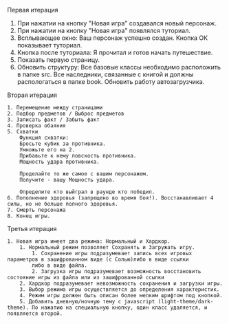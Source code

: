 Первая итерация

1. При нажатии на кнопку "Новая игра" создавался новый персонаж.
2. При нажатии на кнопку "Новая игра" появлялся туториал.
3. Всплывающее окно: Ваш персонаж успешно создан. Кнопка ОК показывает туториал.
4. Кнопка после туториала: Я прочитал и готов начать путешествие.
5. Показать первую страницу.
6. Обновить структуру: Все базовые классы необходимо расположить в папке src. Все наследники, связанные с книгой и
    должны распологаться в папке book. Обновить работу автозагрузчика.

Вторая итерация
    
    1. Перемещение между страницами
    2. Подбор предметов / Выброс предметов
    3. Записать факт / Забыть факт
    4. Проверка обаяния
    5. Схватки
        Функция схватки:
        Бросьте кубик за противника.
        Умножьте его на 2.
        Прибавьте к нему ловскость противника.
        Мощность удара противника.
    
        Проделайте то же самое с вашим персонажем.
        Получите - вашу Мощность удара.
    
        Определите кто выйграл в раунде кто победил.
    6. Пополнение здоровья (запрещено во время боя!). Восстанавливает 4 силы, но не больше полного здоровья.
    7. Смерть персонажа
    8. Конец игры.

Третья итерация 

    1. Новая игра имеет два режима: Нормальный и Хардкор.
        1. Нормальный режим позволяет Сохранять и Загружать игру.
            1. Сохранение игры подразумевает запись всех игровых параметров в зашифрованном виде (с Солью)либо в виде ссылки
            либо в виде файла.
            2. Загрузка игры подразумевает возможность восстановить состояние игры из файла или из зашифрованной ссылки
        2. Хардкор подразумевает невозможность сохранения и загрузки игры.
        3. Выбор режима игры осуществляется до определения характеристик.
        4. Режим игры должен быть описан более мелким шрифтом под кнопкой.
        5. Добавить дневную/ночную тему с javascript (light-theme/dark-theme). По нажатию на специальную кнопку, один класс удаляется, и появляется второй.

